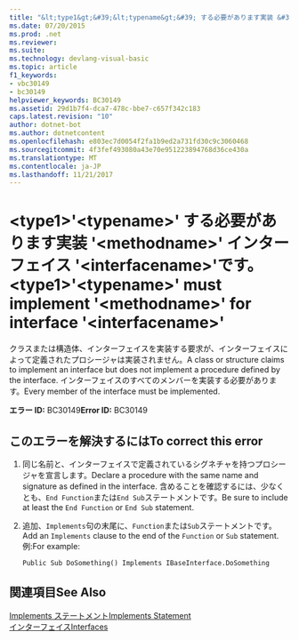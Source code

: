 ```yaml
---
title: "&lt;type1&gt;&#39;&lt;typename&gt;&#39; する必要があります実装 &#39;&lt;methodname&gt;&#39; インターフェイス &#39;&lt;interfacename&gt;&#39;です。"
ms.date: 07/20/2015
ms.prod: .net
ms.reviewer: 
ms.suite: 
ms.technology: devlang-visual-basic
ms.topic: article
f1_keywords:
- vbc30149
- bc30149
helpviewer_keywords: BC30149
ms.assetid: 29d1b7f4-dca7-478c-bbe7-c657f342c183
caps.latest.revision: "10"
author: dotnet-bot
ms.author: dotnetcontent
ms.openlocfilehash: e803ec7d0054f2fa1b9ed2a731fd30c9c3060468
ms.sourcegitcommit: 4f3fef493080a43e70e951223894768d36ce430a
ms.translationtype: MT
ms.contentlocale: ja-JP
ms.lasthandoff: 11/21/2017
---
```

# <a name="lttype1gt39lttypenamegt39-must-implement-39ltmethodnamegt39-for-interface-39ltinterfacenamegt39"></a><span data-ttu-id="320f8-102">&lt;type1&gt;&#39;&lt;typename&gt;&#39; する必要があります実装 &#39;&lt;methodname&gt;&#39; インターフェイス &#39;&lt;interfacename&gt;&#39;です。</span><span class="sxs-lookup"><span data-stu-id="320f8-102">&lt;type1&gt;&#39;&lt;typename&gt;&#39; must implement &#39;&lt;methodname&gt;&#39; for interface &#39;&lt;interfacename&gt;&#39;</span></span>
<span data-ttu-id="320f8-103">クラスまたは構造体、インターフェイスを実装する要求が、インターフェイスによって定義されたプロシージャは実装されません。</span><span class="sxs-lookup"><span data-stu-id="320f8-103">A class or structure claims to implement an interface but does not implement a procedure defined by the interface.</span></span> <span data-ttu-id="320f8-104">インターフェイスのすべてのメンバーを実装する必要があります。</span><span class="sxs-lookup"><span data-stu-id="320f8-104">Every member of the interface must be implemented.</span></span>  
  
 <span data-ttu-id="320f8-105">**エラー ID:** BC30149</span><span class="sxs-lookup"><span data-stu-id="320f8-105">**Error ID:** BC30149</span></span>  
  
## <a name="to-correct-this-error"></a><span data-ttu-id="320f8-106">このエラーを解決するには</span><span class="sxs-lookup"><span data-stu-id="320f8-106">To correct this error</span></span>  
  
1.  <span data-ttu-id="320f8-107">同じ名前と、インターフェイスで定義されているシグネチャを持つプロシージャを宣言します。</span><span class="sxs-lookup"><span data-stu-id="320f8-107">Declare a procedure with the same name and signature as defined in the interface.</span></span> <span data-ttu-id="320f8-108">含めることを確認するには、少なくとも、`End Function`または`End Sub`ステートメントです。</span><span class="sxs-lookup"><span data-stu-id="320f8-108">Be sure to include at least the `End Function` or `End Sub` statement.</span></span>  
  
2.  <span data-ttu-id="320f8-109">追加、`Implements`句の末尾に、`Function`または`Sub`ステートメントです。</span><span class="sxs-lookup"><span data-stu-id="320f8-109">Add an `Implements` clause to the end of the `Function` or `Sub` statement.</span></span> <span data-ttu-id="320f8-110">例:</span><span class="sxs-lookup"><span data-stu-id="320f8-110">For example:</span></span>  
  
    ```  
    Public Sub DoSomething() Implements IBaseInterface.DoSomething  
    ```  
  
## <a name="see-also"></a><span data-ttu-id="320f8-111">関連項目</span><span class="sxs-lookup"><span data-stu-id="320f8-111">See Also</span></span>  
 [<span data-ttu-id="320f8-112">Implements ステートメント</span><span class="sxs-lookup"><span data-stu-id="320f8-112">Implements Statement</span></span>](../../../visual-basic/language-reference/statements/implements-statement.md)  
 [<span data-ttu-id="320f8-113">インターフェイス</span><span class="sxs-lookup"><span data-stu-id="320f8-113">Interfaces</span></span>](../../../visual-basic/programming-guide/language-features/interfaces/index.md)
